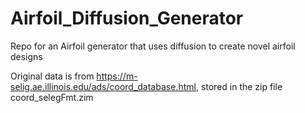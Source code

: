 # Airfoil_Diffusion_Generator

Repo for an Airfoil generator that uses diffusion to create novel airfoil designs

Original data is from https://m-selig.ae.illinois.edu/ads/coord_database.html, stored in the zip file coord_selegFmt.zim
